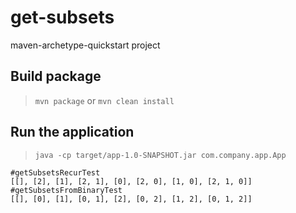 # get-subsets

maven-archetype-quickstart project

## Build package

> `mvn package` or `mvn clean install`

## Run the application

> `java -cp target/app-1.0-SNAPSHOT.jar com.company.app.App`

```
#getSubsetsRecurTest
[[], [2], [1], [2, 1], [0], [2, 0], [1, 0], [2, 1, 0]]
#getSubsetsFromBinaryTest
[[], [0], [1], [0, 1], [2], [0, 2], [1, 2], [0, 1, 2]]
```
